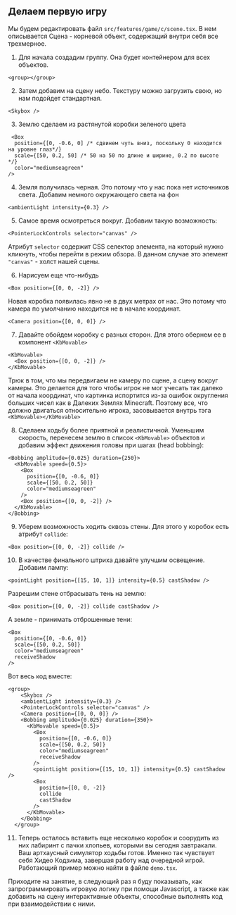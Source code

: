 ## Делаем первую игру

Мы будем редактировать файл `src/features/game/c/scene.tsx`. В нем описывается Сцена - корневой объект, содержащий внутри себя все трехмерное.

1. Для начала создадим группу. Она будет контейнером для всех объектов.
```
<group></group>
```

2. Затем добавим на сцену небо. Текстуру можно загрузить свою, но нам подойдет стандартная.
```
<Skybox />
```

3. Землю сделаем из растянутой коробки зеленого цвета
```
 <Box
  position={[0, -0.6, 0] /* сдвинем чуть вниз, поскольку 0 находится на уровне глаз*/}
  scale={[50, 0.2, 50] /* 50 на 50 по длине и ширине, 0.2 по высоте */}
  color="mediumseagreen"
/>
```

4. Земля получилась черная. Это потому что у нас пока нет источников света. Добавим немного окружающего света на фон
```
<ambientLight intensity={0.3} />
```

5. Самое время осмотреться вокруг. Добавим такую возможность:
```
<PointerLockControls selector="canvas" />
```
Атрибут `selector` содержит CSS селектор элемента, на который нужно кликнуть, чтобы перейти в режим обзора. В данном случае это элемент `"canvas"` - холст нашей сцены.

6. Нарисуем еще что-нибудь
```
<Box position={[0, 0, -2]} />
```
Новая коробка появилась явно не в двух метрах от нас. Это потому что камера по умолчанию находится не в начале координат.
```
<Camera position={[0, 0, 0]} />
```

7. Давайте обойдем коробку с разных сторон. Для этого обернем ее в компонент `<KbMovable>`
```
<KbMovable>
  <Box position={[0, 0, -2]} />
</KbMovable>
```
Трюк в том, что мы передвигаем не камеру по сцене, а сцену вокруг камеры. Это делается для того чтобы игрок не мог учесать так далеко от начала координат, что картинка испортится из-за ошибок округления больших чисел как в Далеких Землях Minecraft. Поэтому все, что должно двигаться относительно игрока, засовывается внутрь тэга `<KbMovable></KbMovable>`

8. Сделаем ходьбу более приятной и реалистичной. Уменьшим скорость, перенесем землю в список `<KbMovable>` объектов и добавим эффект движения головы при шагах (head bobbing):
```
<Bobbing amplitude={0.025} duration={250}>
  <KbMovable speed={0.5}>
    <Box
      position={[0, -0.6, 0]}
      scale={[50, 0.2, 50]}
      color="mediumseagreen"
    />
    <Box position={[0, 0, -2]} />
  </KbMovable>
</Bobbing>
```

9. Уберем возможность ходить сквозь стены. Для этого у коробок есть атрибут `collide`:
```
<Box position={[0, 0, -2]} collide />
```

10. В качестве финального штриха давайте улучшим освещение. Добавим лампу:
```
<pointLight position={[15, 10, 1]} intensity={0.5} castShadow />
```
Разрешим стене отбрасывать тень на землю:
```
<Box position={[0, 0, -2]} collide castShadow />
```
А земле - принимать отброшенные тени:
```
<Box
  position={[0, -0.6, 0]}
  scale={[50, 0.2, 50]}
  color="mediumseagreen"
  receiveShadow
/>
```
Вот весь код вместе:
```
<group>
    <Skybox />
    <ambientLight intensity={0.3} />
    <PointerLockControls selector="canvas" />
    <Camera position={[0, 0, 0]} />
    <Bobbing amplitude={0.025} duration={350}>
      <KbMovable speed={0.5}>
        <Box
          position={[0, -0.6, 0]}
          scale={[50, 0.2, 50]}
          color="mediumseagreen"
          receiveShadow
        />
        <pointLight position={[15, 10, 1]} intensity={0.5} castShadow />
        <Box
          position={[0, 0, -2]}
          collide
          castShadow
        />
      </KbMovable>
    </Bobbing>
  </group>
```

11. Теперь осталось вставить еще несколько коробок и соорудить из них лабиринт с пачки хлопьев, которыми вы сегодня завтракали. Ваш артхаусный симулятор ходьбы готов. Именно так чувствует себя Хидео Кодзима, завершая работу над очередной игрой. Работающий пример можно найти в файле `demo.tsx`.

Приходите на занятие, в следующий раз я буду показывать, как запрограммировать игровую логику при помощи Javascript, а также как добавить на сцену интерактивные объекты, способные выполнять код при взаимодействии с ними.

